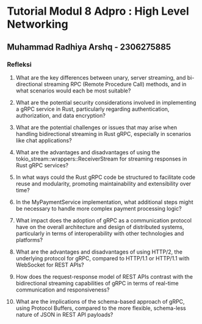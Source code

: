 # Tutorial Modul 8 Adpro : High Level Networking

## Muhammad Radhiya Arshq - 2306275885

### Refleksi

1. What are the key differences between unary, server streaming, and bi-directional streaming RPC (Remote Procedure Call) methods, and in what scenarios would each be most suitable?

2. What are the potential security considerations involved in implementing a gRPC service in Rust, particularly regarding authentication, authorization, and data encryption?

3. What are the potential challenges or issues that may arise when handling bidirectional streaming in Rust gRPC, especially in scenarios like chat applications?

4. What are the advantages and disadvantages of using the tokio_stream::wrappers::ReceiverStream for streaming responses in Rust gRPC services?

5. In what ways could the Rust gRPC code be structured to facilitate code reuse and modularity, promoting maintainability and extensibility over time?

6. In the MyPaymentService implementation, what additional steps might be necessary to handle more complex payment processing logic?

7. What impact does the adoption of gRPC as a communication protocol have on the overall architecture and design of distributed systems, particularly in terms of interoperability with other technologies and platforms?

8. What are the advantages and disadvantages of using HTTP/2, the underlying protocol for gRPC, compared to HTTP/1.1 or HTTP/1.1 with WebSocket for REST APIs?

9. How does the request-response model of REST APIs contrast with the bidirectional streaming capabilities of gRPC in terms of real-time communication and responsiveness?

10. What are the implications of the schema-based approach of gRPC, using Protocol Buffers, compared to the more flexible, schema-less nature of JSON in REST API payloads?

